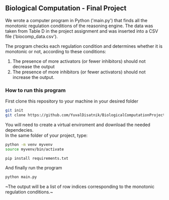 ## Biological Computation - Final Project

We wrote a computer program in Python ('main.py') that finds all the monotonic regulation conditions of the reasoning engine.
The data was taken from Table D in the project assignment and was inserted into a CSV file ('biocomp_data.csv').

The program checks each regulation condition and determines whether it is monotonic or not, according to these conditions:

1. The presence of more activators (or fewer inhibitors) should not decrease the output
2. The presence of more inhibitors (or fewer activators) should not increase the output.

### How to run this program
First clone this repository to your machine in your desired folder

```bash
git init
git clone https://github.com/YuvalDisatnik/BiologicalComputationProject.git
```

You will need to create a virtual enviroment and download the needed dependecies.\
In the same folder of your project, type:
```bash
python -m venv myvenv
source myvenv/bin/activate

pip install requirements.txt
```
And finally run the program
```python
python main.py
```

~The output will be a list of row indices corresponding to the monotonic regulation conditions.~
